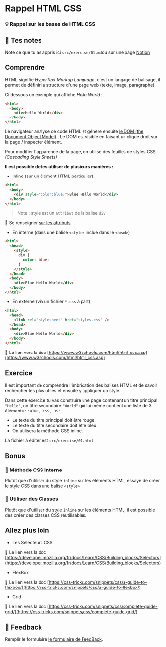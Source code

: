 # Rappel HTML CSS

### 💡 Rappel sur les bases de HTML CSS

## 📝 Tes notes

Note ce que tu as appris ici `src/exercise/01.md`ou sur une page [Notion](https://go.mikecodeur.com/course-notes-template)

## Comprendre

HTML signifie _HyperText Markup Language_, c'est un langage de balisage, il
permet de définir la structure d'une page web (texte, image, paragraphe).

Ci dessous un exemple qui affiche _Hello World_ :

```html
<html>
  <body>
    <div>Hello World</div>
  </body>
</html>
```

Le navigateur analyse ce code HTML et génère ensuite
[le DOM (the Document Object Model)](https://developer.mozilla.org/en-US/docs/Web/API/Document_Object_Model/Introduction)
. Le DOM est visible en faisant un clique droit sur la page / inspecter élément.

Pour modifier l'apparence de la page, on utilise des feuilles de styles CSS
_(Cascading Style Sheets)_

**Il est possible de les utiliser de plusieurs manières :**

- Inline (sur un élément HTML particulier)

```html
<html>
  <body>
    <div style="color:blue;">Blue Hello World</div>
  </body>
</html>
```

> Note : style est un `attribut` de la balise `div`

📑 Se renseigner
[sur les attributs](https://www.w3schools.com/html/html_attributes.asp)

- En interne (dans une balise `<style>` inclue dans le `<head>`)

```html
<html>
  <head>
    <style>
      div {
        color: blue;
      }
    </style>
  </head>
  <body>
    <div>Blue Hello World</div>
  </body>
</html>
```

- En externe (via un fichier `*.css` à part)

```html
<html>
  <head>
    <link rel="stylesheet" href="styles.css" />
  </head>
  <body>
    <div>Blue Hello World</div>
  </body>
</html>
```

📑 Le lien vers la doc
[https://www.w3schools.com/html/html_css.asp](https://www.w3schools.com/html/html_css.asp)

## Exercice

Il est important de comprendre l'imbrication des balises HTML et de savoir
rechercher les plus utiles et ensuite y appliquer un style.

Dans cette exercice tu vas construire une page contenant un titre principal
`"Hello"`, un titre secondaire `"World"` qui lui même contient une liste de 3
éléments : `"HTML, CSS, JS"`

- Le texte du titre principal doit être rouge.
- Le texte du titre secondaire doit être bleu.
- On utilisera la méthode CSS inline.

La fichier à éditer est `src/exercise/01.html`

## Bonus

### 🚀 Méthode CSS Interne

Plutôt que d'utiliser du style `inline` sur les éléments HTML, essaye de créer
le style CSS dans une balise `<style>`

### 🚀 Utiliser des Classes

Plutôt que d'utiliser du style `inline` sur les éléments HTML, il est possible
des créer des classes CSS réutilisables.

## Allez plus loin

- Les Sélecteurs CSS

📑 Le lien vers la doc
[https://developer.mozilla.org/fr/docs/Learn/CSS/Building_blocks/Selectors](https://developer.mozilla.org/fr/docs/Learn/CSS/Building_blocks/Selectors)

- FlexBox

📑 Le lien vers la doc
[https://css-tricks.com/snippets/css/a-guide-to-flexbox/](https://css-tricks.com/snippets/css/a-guide-to-flexbox/)

- Grid

📑 Le lien vers la doc
[https://css-tricks.com/snippets/css/complete-guide-grid/](https://css-tricks.com/snippets/css/complete-guide-grid/)

## 🐜 Feedback

Remplir le formulaire
[le formulaire de FeedBack](https://go.mikecodeur.com/cours-react-avis?entry.1430994900=React%20Prérequis%20débutants&entry.533578441=1%20Rappel%20HTML%20CSS).
